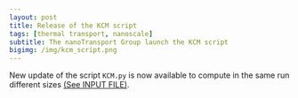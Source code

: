 ```yaml
---
layout: post
title: Release of the KCM script
tags: [thermal transport, nanoscale]
subtitle: The nanoTransport Group launch the KCM script
bigimg: /img/kcm_script.png
---
```


New update of the script `KCM.py` is now available to compute in the same run different sizes [(See INPUT FILE)](https://physta.github.io/input_file/).

